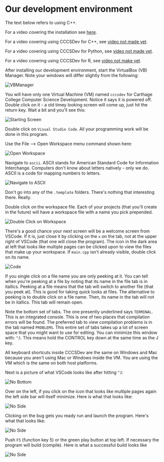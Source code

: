 # Our development environment

The text below refers to using C++.

For a video covering the installation see [here](https://vimeo.com/280080837).

For a video covering using CCCSDev for C++, see [video not made yet]().

For a video covering using CCCSDev for Python, see [video not made yet]().

For a video covering using CCCSDev for R, see [video not make yet]().

After installing our development environment, start the VirtualBox (VB) Manager. Note your windows will differ slightly from the following:

![VBManager](./img/vbmanager.png)

You will have only one Virtual Machine (VM) named ```cccsdev``` for Carthage College Computer Science Development. Notice it says it is powered off. Double click on it - a old timey looking screen will come up, just hit the return key. Wait a bit and you'll see this:

![Starting Screen](./img/starting_screen.png)

Double click on ```Visual Studio Code```. All your programming work will be done in this program.

Use the File --> Open Workspace menu command shown here:

![Open Workspace](./img/open_workspace.png)

Navigate to ```ascii```. ASCII stands for American Standard Code for Information Interchange. Computers don't know about letters natively - only we do. ASCII is a code for mapping numbers to letters.

![Navigate to ASCII](./img/navigate_to_ascii.png)

Don't go into any of the ```.template``` folders. There's nothing that interesting there. Really.

Double click on the workspace file. Each of your projects (that you'll create in the future) will have a workspace file with a name you pick prepended.

![Double Click on Workspace](./img/select_workspace_file.png)

There's a good chance your next screen will be a welcome screen from VSCode. If it is, just close it by clicking on the ```x``` on the tab, not at the upper right of VSCode (that one will close the program). The icon in the dark area at left that looks like multiple pages can be clicked upon to view the files that make up your workspace. If ```main.cpp``` isn't already visible, double click on its name.


![Code](./img/code.png)

If you single click on a file name you are only peeking at it. You can tell when you're peeking at a file by noting that its name in the file tab is in itallics. Peeking at a file means that the tab will switch to another file (that you peek at). This is good for taking quick looks at files. The alternative to peeking is to double click on a file name. Then, its name in the tab will not be in itallics. This tab will remain open.

Note the bottom set of tabs. The one presently underlined says ```TERMINAL```. This is an integrated console. This is one of two places that compilation errors will be found. The preferred tab to view compilation problems is in the tab named ```PROBLEMS```. This entire set of tabs takes up a lot of screen space that you might want to use for editing. You can minimize this window with: ```^J```. This means hold the CONTROL key down at the same time as the J key.

All keyboard shortcuts inside CCCSDev are the same on Windows and Mac because you aren't using Mac or Windows inside the VM. You are using the VM which is the same on both host platforms.

Next is a picture of what VSCode looks like after hitting ```^J```:

![No Bottom](./img/no_bottom.png)

Over on the left, if you click on the icon that looks like multiple pages again the left side bar will itself minimize. Here is what that looks like:

![No Side](./img/no_side.png)

Clicking on the bug gets you ready run and launch the program. Here's what that looks like:

![No Side](./img/about_to_debug.png)

Push ```F5``` (function key 5) or the green play button at top left. If necessary the program will build (compile). Here is what a successful build looks like

![No Side](./img/successful_build.png)
